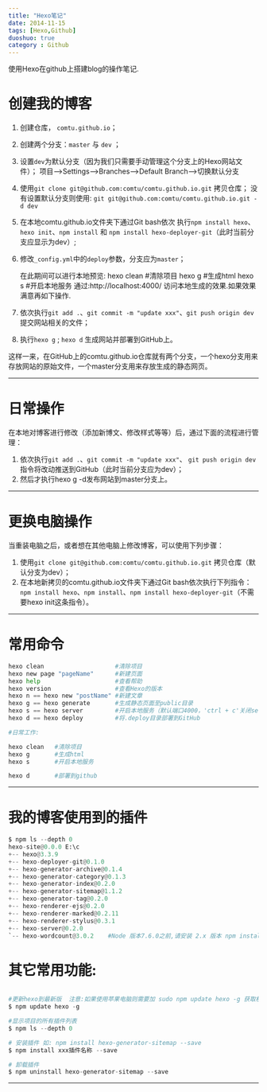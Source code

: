 ```yaml
---
title: "Hexo笔记"
date: 2014-11-15
tags: [Hexo,Github]
duoshuo: true
category : Github
---
```


使用Hexo在github上搭建blog的操作笔记.

<!-- more --> 


# 创建我的博客

1. 创建仓库， `comtu.github.io`；
1. 创建两个分支：`master` 与 `dev` ；
1. 设置`dev`为默认分支（因为我们只需要手动管理这个分支上的Hexo网站文件）； 
项目-->Settings-->Branches-->Default Branch-->切换默认分支
1. 使用`git clone git@github.com:comtu/comtu.github.io.git` 拷贝仓库； 
没有设置默认分支则使用: `git git@github.com:comtu/comtu.github.io.git -d dev`
1. 在本地comtu.github.io文件夹下通过Git bash依次
执行`npm install hexo`、`hexo init`、`npm install` 
和 `npm install hexo-deployer-git`（此时当前分支应显示为dev）;
1. 修改`_config.yml`中的`deploy`参数，分支应为`master`；

	在此期间可以进行本地预览:
		hexo clean   #清除项目
		hexo g       #生成html
		hexo s       #开启本地服务
		通过:http://localhost:4000/ 访问本地生成的效果.如果效果满意再如下操作.

1. 依次执行`git add .`、`git commit -m "update xxx"`、`git push origin dev` 提交网站相关的文件；
1. 执行`hexo g` ; `hexo d` 生成网站并部署到GitHub上。

这样一来，在GitHub上的comtu.github.io仓库就有两个分支，一个hexo分支用来存放网站的原始文件，一个master分支用来存放生成的静态网页。

---

# 日常操作

在本地对博客进行修改（添加新博文、修改样式等等）后，通过下面的流程进行管理：
1. 依次执行`git add .`、`git commit -m "update xxx"`、
`git push origin dev`指令将改动推送到GitHub（此时当前分支应为dev）；
2. 然后才执行hexo g -d发布网站到master分支上。

---

# 更换电脑操作

当重装电脑之后，或者想在其他电脑上修改博客，可以使用下列步骤：
1. 使用`git clone git@github.com:comtu/comtu.github.io.git` 拷贝仓库（默认分支为dev）；
2. 在本地新拷贝的comtu.github.io文件夹下通过Git bash依次执行下列指令：
`npm install hexo`、`npm install`、`npm install hexo-deployer-git`（不需要hexo init这条指令）。


---

# 常用命令

```python
hexo clean                    #清除项目
hexo new page "pageName"      #新建页面
hexo help                     #查看帮助
hexo version                  #查看Hexo的版本
hexo n == hexo new "postName" #新建文章
hexo g == hexo generate       #生成静态页面至public目录
hexo s == hexo server         #开启本地服务（默认端口4000，'ctrl + c'关闭server）
hexo d == hexo deploy         #将.deploy目录部署到GitHub
```

```python
#日常工作:

hexo clean   #清除项目
hexo g       #生成html
hexo s       #开启本地服务

hexo d       #部署到github
```
---

# 我的博客使用到的插件
```python
$ npm ls --depth 0
hexo-site@0.0.0 E:\c
+-- hexo@3.3.9
+-- hexo-deployer-git@0.1.0
+-- hexo-generator-archive@0.1.4
+-- hexo-generator-category@0.1.3
+-- hexo-generator-index@0.2.0
+-- hexo-generator-sitemap@1.1.2
+-- hexo-generator-tag@0.2.0
+-- hexo-renderer-ejs@0.2.0
+-- hexo-renderer-marked@0.2.11
+-- hexo-renderer-stylus@0.3.1
+-- hexo-server@0.2.0
`-- hexo-wordcount@3.0.2    #Node 版本7.6.0之前,请安装 2.x 版本 npm install hexo-wordcount@2 --save
```


# 其它常用功能:

```python
	
#更新hexo到最新版  注意:如果使用苹果电脑则需要加 sudo npm update hexo -g 获取权限安装,区间输入密码.
$ npm update hexo -g

#显示项目的所有插件列表
$ npm ls --depth 0  

# 安装插件 如: npm install hexo-generator-sitemap --save
$ npm install xxx插件名称 --save 

# 卸载插件
$ npm uninstall hexo-generator-sitemap --save   


```
---

